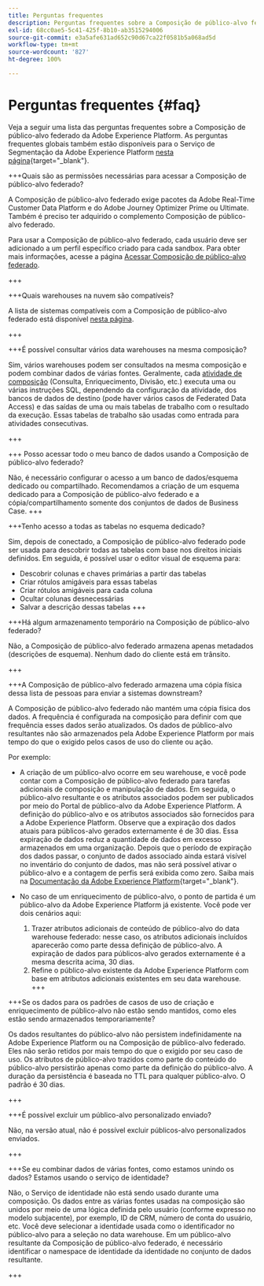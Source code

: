 ```yaml
---
title: Perguntas frequentes
description: Perguntas frequentes sobre a Composição de público-alvo federado da Adobe Experience Platform
exl-id: 68cc0ae5-5c41-425f-8b10-ab3515294006
source-git-commit: e3a5afe631ad652c90d67ca22f0581b5a068ad5d
workflow-type: tm+mt
source-wordcount: '827'
ht-degree: 100%

---
```


# Perguntas frequentes {#faq}

Veja a seguir uma lista das perguntas frequentes sobre a Composição de público-alvo federado da Adobe Experience Platform. As perguntas frequentes globais também estão disponíveis para o Serviço de Segmentação da Adobe Experience Platform [nesta página](https://experienceleague.adobe.com/pt-br/docs/experience-platform/segmentation/faq){target="_blank"}.


+++Quais são as permissões necessárias para acessar a Composição de público-alvo federado?

A Composição de público-alvo federado exige pacotes da Adobe Real-Time Customer Data Platform e do Adobe Journey Optimizer Prime ou Ultimate. Também é preciso ter adquirido o complemento Composição de público-alvo federado.

Para usar a Composição de público-alvo federado, cada usuário deve ser adicionado a um perfil específico criado para cada sandbox. Para obter mais informações, acesse a página [Acessar Composição de público-alvo federado](access-prerequisites.md).

+++

+++Quais warehouses na nuvem são compatíveis?

A lista de sistemas compatíveis com a Composição de público-alvo federado está disponível [nesta página](../start/access-prerequisites.md#supported-systems).

+++


+++É possível consultar vários data warehouses na mesma composição?

Sim, vários warehouses podem ser consultados na mesma composição e podem combinar dados de várias fontes.  Geralmente, cada [atividade de composição](../compositions/orchestrate-activities.md) (Consulta, Enriquecimento, Divisão, etc.) executa uma ou várias instruções SQL, dependendo da configuração da atividade, dos bancos de dados de destino (pode haver vários casos de Federated Data Access) e das saídas de uma ou mais tabelas de trabalho com o resultado da execução. Essas tabelas de trabalho são usadas como entrada para atividades consecutivas.

+++

+++ Posso acessar todo o meu banco de dados usando a Composição de público-alvo federado?

Não, é necessário configurar o acesso a um banco de dados/esquema dedicado ou compartilhado. Recomendamos a criação de um esquema dedicado para a Composição de público-alvo federado e a cópia/compartilhamento somente dos conjuntos de dados de Business Case.
+++

+++Tenho acesso a todas as tabelas no esquema dedicado?

Sim, depois de conectado, a Composição de público-alvo federado pode ser usada para descobrir todas as tabelas com base nos direitos iniciais definidos. Em seguida, é possível usar o editor visual de esquema para:

* Descobrir colunas e chaves primárias a partir das tabelas
* Criar rótulos amigáveis para essas tabelas
* Criar rótulos amigáveis para cada coluna
* Ocultar colunas desnecessárias
* Salvar a descrição dessas tabelas
+++

+++Há algum armazenamento temporário na Composição de público-alvo federado?

Não, a Composição de público-alvo federado armazena apenas metadados (descrições de esquema). Nenhum dado do cliente está em trânsito. <!--The Audience export flow is done directly from Adobe Experience Platform Audience Portal (via [Destination](../connections/destinations.md)) to the customer database. The creation and update flow is done directly from your data warehouse database to Adobe Experience Platform Audience Portal.-->

+++

+++A Composição de público-alvo federado armazena uma cópia física dessa lista de pessoas para enviar a sistemas downstream?

A Composição de público-alvo federado não mantém uma cópia física dos dados. A frequência é configurada na composição para definir com que frequência esses dados serão atualizados. Os dados de público-alvo resultantes não são armazenados pela Adobe Experience Platform por mais tempo do que o exigido pelos casos de uso do cliente ou ação.

Por exemplo:

* A criação de um público-alvo ocorre em seu warehouse, e você pode contar com a Composição de público-alvo federado para tarefas adicionais de composição e manipulação de dados. Em seguida, o público-alvo resultante e os atributos associados podem ser publicados por meio do Portal de público-alvo da Adobe Experience Platform. A definição do público-alvo e os atributos associados são fornecidos para a Adobe Experience Platform.
Observe que a expiração dos dados atuais para públicos-alvo gerados externamente é de 30 dias. Essa expiração de dados reduz a quantidade de dados em excesso armazenados em uma organização. Depois que o período de expiração dos dados passar, o conjunto de dados associado ainda estará visível no inventário do conjunto de dados, mas não será possível ativar o público-alvo e a contagem de perfis será exibida como zero. Saiba mais na [Documentação da Adobe Experience Platform](https://experienceleague.adobe.com/pt-br/docs/experience-platform/segmentation/faq#how-long-do-externally-generated-audiences-last-for){target="_blank"}.

* No caso de um enriquecimento de público-alvo, o ponto de partida é um público-alvo da Adobe Experience Platform já existente. Você pode ver dois cenários aqui:
   1. Trazer atributos adicionais de conteúdo de público-alvo do data warehouse federado: nesse caso, os atributos adicionais incluídos aparecerão como parte dessa definição de público-alvo. A expiração de dados para públicos-alvo gerados externamente é a mesma descrita acima, 30 dias.
   1. Refine o público-alvo existente da Adobe Experience Platform com base em atributos adicionais existentes em seu data warehouse.<!--For example, you have an audience of customers who have shown interest in a particular product on the website for the last two months. You now want to take this audience and further segment it using Federated Audience Composition to only include customers who have a high credit score. The credit score is deemed sensitive and individual credit score data points are not copied over from the data warehouse.-->
+++

+++Se os dados para os padrões de casos de uso de criação e enriquecimento de público-alvo não estão sendo mantidos, como eles estão sendo armazenados temporariamente?

Os dados resultantes do público-alvo não persistem indefinidamente na Adobe Experience Platform ou na Composição de público-alvo federado. Eles não serão retidos por mais tempo do que o exigido por seu caso de uso. Os atributos de público-alvo trazidos como parte do conteúdo do público-alvo persistirão apenas como parte da definição do público-alvo. A duração da persistência é baseada no TTL para qualquer público-alvo. O padrão é 30 dias.

+++

+++É possível excluir um público-alvo personalizado enviado?

Não, na versão atual, não é possível excluir públicos-alvo personalizados enviados. 

+++

+++Se eu combinar dados de várias fontes, como estamos unindo os dados? Estamos usando o serviço de identidade?

Não, o Serviço de identidade não está sendo usado durante uma composição. Os dados entre as várias fontes usadas na composição são unidos por meio de uma lógica definida pelo usuário (conforme expresso no modelo subjacente), por exemplo, ID de CRM, número de conta do usuário, etc. Você deve selecionar a identidade usada como o identificador no público-alvo para a seleção no data warehouse. Em um público-alvo resultante da Composição de público-alvo federado, é necessário identificar o namespace de identidade da identidade no conjunto de dados resultante.

+++
<!--
+++How are customer consent preferences honored for externally generated audiences that are imported into Federated Audience Composition?

As customer data is captured from multiple channels, identity stitching and merge policies allow this data to be consolidated in a single Real-Time Customer Profile. Information on the customers' consent preferences are stored and evaluated at the profile level.

Downstream Real-Time CDP and Journey Optimizer destinations check each profile for consent preferences prior to activation. Each profile's consent information is compared against consent requirements for a particular destination. If the profile does not satisfy the requirements, that profile is not sent to a destination.

When an external audience is ingested into Federated Audience Composition, it is reconciliated with existing profiles using a primary ID such as email or ECID. As a result, the existing consent policies will remain in force throughout activation.

>[!NOTE]
>
>Since the payload variables are not stored in the profile but in the data lake, you should not include consent information in externally generated audiences. Instead, use other Adobe Experience Platform ingestion channels where profile data is imported.

+++
-->
